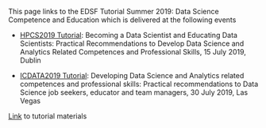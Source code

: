 This page links to the EDSF Tutorial Summer 2019: Data Science Competence and Education 
which is delivered at the following events

* [HPCS2019 Tutorial](http://hpcs2019.cisedu.info/4-program/tutorials-hpcs2019): Becoming a Data Scientist and Educating Data Scientists: Practical Recommendations to Develop Data Science and Analytics Related Competences and Professional Skills, 15 July 2019, Dublin


* [ICDATA2019 Tutorial](https://icdatascience.org/tutorials/): Developing Data Science and Analytics related competences and professional skills: Practical recommendations to Data Science job seekers, educator and team managers, 30 July 2019, Las Vegas 

[Link](https://github.com/EDISONcommunity/EDSF/tree/master/EDSFcurriculaDesign/Presentations_EDSF_Workshop2019) to tutorial materials

